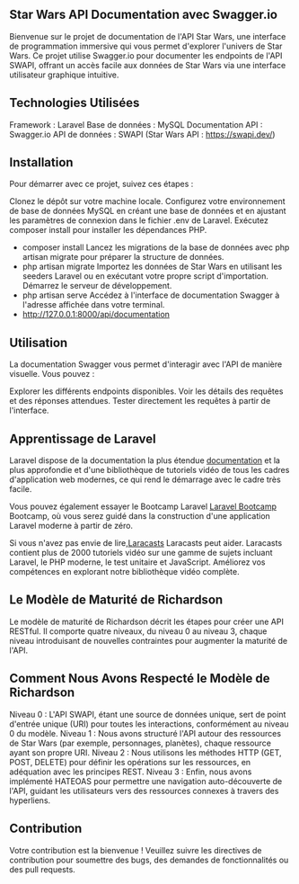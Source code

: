 ## Star Wars API Documentation avec Swagger.io
Bienvenue sur le projet de documentation de l'API Star Wars, une interface de programmation immersive qui vous permet d'explorer l'univers de Star Wars. Ce projet utilise Swagger.io pour documenter les endpoints de l'API SWAPI, offrant un accès facile aux données de Star Wars via une interface utilisateur graphique intuitive.

## Technologies Utilisées
Framework : Laravel
Base de données : MySQL
Documentation API : Swagger.io
API de données : SWAPI (Star Wars API : https://swapi.dev/)

## Installation
Pour démarrer avec ce projet, suivez ces étapes :

Clonez le dépôt sur votre machine locale.
Configurez votre environnement de base de données MySQL en créant une base de données et en ajustant les paramètres de connexion dans le fichier .env de Laravel.
Exécutez composer install pour installer les dépendances PHP.
- composer install
Lancez les migrations de la base de données avec php artisan migrate pour préparer la structure de données.
- php artisan migrate
Importez les données de Star Wars en utilisant les seeders Laravel ou en exécutant votre propre script d'importation.
Démarrez le serveur de développement.
- php artisan serve
Accédez à l'interface de documentation Swagger à l'adresse affichée dans votre terminal.
- http://127.0.0.1:8000/api/documentation

## Utilisation
La documentation Swagger vous permet d'interagir avec l'API de manière visuelle. Vous pouvez :

Explorer les différents endpoints disponibles.
Voir les détails des requêtes et des réponses attendues.
Tester directement les requêtes à partir de l'interface.

## Apprentissage de Laravel

Laravel dispose de la documentation la plus étendue [documentation](https://laravel.com/docs) et la plus approfondie et d'une bibliothèque de tutoriels vidéo de tous les cadres d'application web modernes, ce qui rend le démarrage avec le cadre très facile.

Vous pouvez également essayer le Bootcamp Laravel [Laravel Bootcamp](https://bootcamp.laravel.com) Bootcamp, où vous serez guidé dans la construction d'une application Laravel moderne à partir de zéro.

Si vous n'avez pas envie de lire,[Laracasts](https://laracasts.com) Laracasts peut aider. Laracasts contient plus de 2000 tutoriels vidéo sur une gamme de sujets incluant Laravel, le PHP moderne, le test unitaire et JavaScript. Améliorez vos compétences en explorant notre bibliothèque vidéo complète.

## Le Modèle de Maturité de Richardson
Le modèle de maturité de Richardson décrit les étapes pour créer une API RESTful. Il comporte quatre niveaux, du niveau 0 au niveau 3, chaque niveau introduisant de nouvelles contraintes pour augmenter la maturité de l'API.

## Comment Nous Avons Respecté le Modèle de Richardson
  Niveau 0 : L'API SWAPI, étant une source de données unique, sert de point d'entrée unique (URI) pour toutes les interactions, conformément au niveau 0 du modèle.
  Niveau 1 : Nous avons structuré l'API autour des ressources de Star Wars (par exemple, personnages, planètes), chaque ressource ayant son propre URI.
  Niveau 2 : Nous utilisons les méthodes HTTP (GET, POST, DELETE) pour définir les opérations sur les ressources, en adéquation avec les principes REST.
  Niveau 3 : Enfin, nous avons implémenté HATEOAS pour permettre une navigation auto-découverte de l'API, guidant les utilisateurs vers des ressources connexes à travers des hyperliens.

## Contribution
Votre contribution est la bienvenue ! Veuillez suivre les directives de contribution pour soumettre des bugs, des demandes de fonctionnalités ou des pull requests.